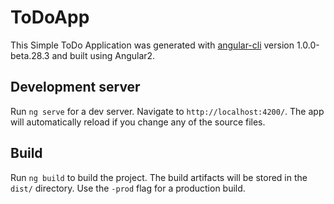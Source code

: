# ToDoApp

This Simple ToDo Application was generated with [angular-cli](https://github.com/angular/angular-cli) version 1.0.0-beta.28.3 and built using Angular2.

## Development server

Run `ng serve` for a dev server. Navigate to `http://localhost:4200/`. The app will automatically reload if you change any of the source files.

## Build

Run `ng build` to build the project. The build artifacts will be stored in the `dist/` directory. Use the `-prod` flag for a production build.


